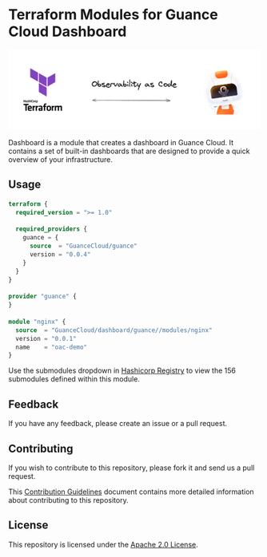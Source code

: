 # Terraform Modules for Guance Cloud Dashboard

![cover](./artwork/cover.png)

Dashboard is a module that creates a dashboard in Guance Cloud. It contains a set of built-in dashboards that are designed to provide a quick overview of your infrastructure.

## Usage

```terraform
terraform {
  required_version = ">= 1.0"

  required_providers {
    guance = {
      source  = "GuanceCloud/guance"
      version = "0.0.4"
    }
  }
}

provider "guance" {
}

module "nginx" {
  source  = "GuanceCloud/dashboard/guance//modules/nginx"
  version = "0.0.1"
  name    = "oac-demo"
}
```

Use the submodules dropdown in [Hashicorp Registry](https://registry.terraform.io/modules/GuanceCloud/dashboard/guance/latest) to view the 156 submodules defined within this module.

## Feedback

If you have any feedback, please create an issue or a pull request.

## Contributing

If you wish to contribute to this repository, please fork it and send us a pull request.

This [Contribution Guidelines](https://guance.io/contribution-guide/) document contains more detailed information about contributing to this repository.

## License

This repository is licensed under the [Apache 2.0 License](./LICENSE).

